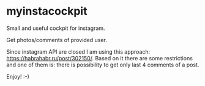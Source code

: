# myinstacockpit
Small and useful cockpit for instagram.

Get photos/comments of provided user.

Since instagram API are closed I am using this approach: https://habrahabr.ru/post/302150/.
Based on it there are some restrictions and one of them is: there is possibility to get only last 4 comments of a post.

Enjoy! :-)
